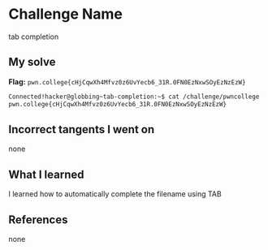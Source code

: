 # Challenge Name
tab completion
## My solve
**Flag:** `pwn.college{cHjCqwXh4Mfvz0z6UvYecb6_31R.0FN0EzNxwSOyEzNzEzW}`

```bash
Connected!hacker@globbing~tab-completion:~$ cat /challenge/pwncollege​
pwn.college{cHjCqwXh4Mfvz0z6UvYecb6_31R.0FN0EzNxwSOyEzNzEzW}
```
## Incorrect tangents I went on
none

## What I learned
I learned how to automatically complete the filename using TAB
## References 
none

